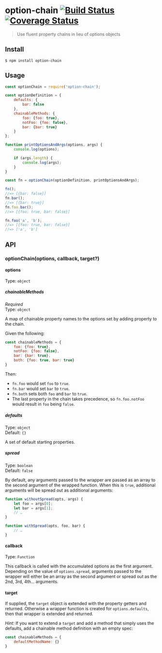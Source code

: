 # option-chain [![Build Status](https://travis-ci.org/avajs/option-chain.svg?branch=master)](https://travis-ci.org/avajs/option-chain) [![Coverage Status](https://coveralls.io/repos/github/avajs/option-chain/badge.svg?branch=master)](https://coveralls.io/github/avajs/option-chain?branch=master)

> Use fluent property chains in lieu of options objects

## Install

```
$ npm install option-chain
```

## Usage

```js
const optionChain = require('option-chain');

const optionDefinition = {
	defaults: {
		bar: false
	},
	chainableMethods: {
		foo: {foo: true},
		notFoo: {foo: false},
		bar: {bar: true}
	}
};

function printOptionsAndArgs(options, args) {
	console.log(options);

	if (args.length) {
		console.log(args);
	}
}

const fn = optionChain(optionDefinition, printOptionsAndArgs);

fn();
//=> [{bar: false}]
fn.bar();
//=> [{bar: true}]
fn.foo.bar();
//=> [{foo: true, bar: false}]

fn.foo('a', 'b');
//=> [{foo: true, bar: false}]
//=> ['a', 'b']
```


## API

### optionChain(options, callback, target?)

#### options

Type: `object`

##### chainableMethods

*Required*\
Type: `object`

A map of chainable property names to the options set by adding property to the chain.

Given the following:

```js
const chainableMethods = {
	foo: {foo: true},
	notFoo: {foo: false},
	bar: {bar: true},
	both: {foo: true, bar: true}
}
```

Then:

- `fn.foo` would set `foo` to `true`.
- `fn.bar` would set `bar` to `true`.
- `fn.both` sets both `foo` and `bar` to `true`.
- The last property in the chain takes precedence, so `fn.foo.notFoo` would result in `foo` being `false`.


##### defaults

Type: `object`\
Default: `{}`

A set of default starting properties.

##### spread

Type: `boolean`\
Default: `false`

By default, any arguments passed to the wrapper are passed as an array to the second argument of the wrapped function. When this is `true`, additional arguments will be spread out as additional arguments:

```js
function withoutSpread(opts, args) {
	let foo = args[0];
	let bar = args[1];
	// …
}

function withSpread(opts, foo, bar) {
	// …
}
```

#### callback

Type: `Function`

This callback is called with the accumulated options as the first argument. Depending on the value of `options.spread`, arguments passed to the wrapper will either be an array as the second argument or spread out as the 2nd, 3rd, 4th... arguments.

#### target

If supplied, the `target` object is extended with the property getters and returned. Otherwise a wrapper function is created for `options.defaults`, then that wrapper is extended and returned.

*Hint:* If you want to extend a `target` and add a method that simply uses the defaults, add a chainable method definition with an empty spec:

```js
const chainableMethods = {
	defaultMethodName: {}
}
```

